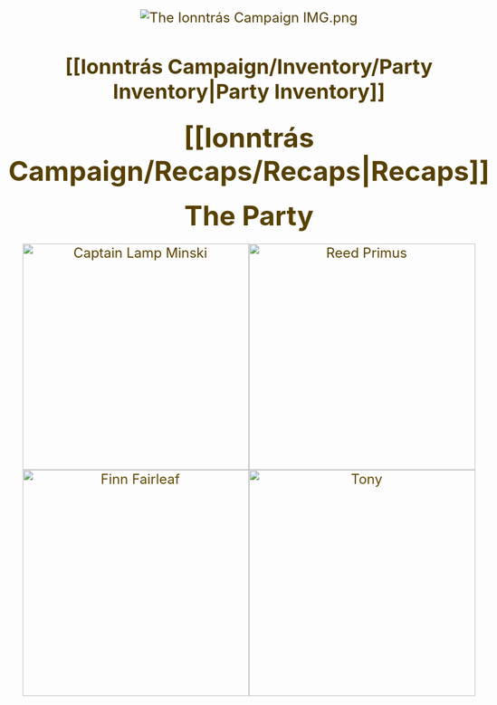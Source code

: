 ```yaml
---
{"dg-publish":true,"permalink":"/ionntras-campaign/the-ionntras-campaign/","created":"","updated":""}
---
```


![The Ionntrás Campaign IMG.png](/img/user/z_Assets/The%20Ionntr%C3%A1s%20Campaign%20IMG.png)

## [[Ionntrás Campaign/Inventory/Party Inventory\|Party Inventory]]
# [[Ionntrás Campaign/Recaps/Recaps\|Recaps]]

<!DOCTYPE html>
<html>
<head>
    <title>The Party</title>
    <style>
        body {
            text-align: center;
            background-image: linear-gradient(to bottom, #4C3800, #A77D00);
            -webkit-background-clip: text;
            -webkit-text-fill-color: transparent;
            font-size: 24px;
        }
        .image-grid {
            display: grid;
            grid-template-columns: 1fr 1fr;
            grid-gap: 0;
            text-align: center;
            margin: 0 auto;
            max-width: 800px;
        }
        .image-grid a {
            text-decoration: none;
        }
        .image-grid img {
            width: 100%;
            height: 400px; /* Fixed height for all images */
            object-fit: cover;
        }
        h1 {
            margin: 20px 0;
        }
    </style>
</head>
<body>
    <h1>The Party</h1>
    <div class="image-grid">
        <a href="https://the-beastlands.vercel.app/ionntras-campaign/party/captain-lamp-minksi/">
            <img src="https://i.imgur.com/pdeNkuO.png" alt="Captain Lamp Minski">
        </a>
        <a href="https://the-beastlands.vercel.app/ionntras-campaign/party/reed-primus/">
            <img src="https://i.imgur.com/6tkkUAm.png" alt="Reed Primus">
        </a>
        <a href="https://the-beastlands.vercel.app/ionntras-campaign/party/finn-fairleaf/">
            <img src="https://i.imgur.com/Op41D1X.png" alt="Finn Fairleaf">
        </a>
        <a href="https://the-beastlands.vercel.app/ionntras-campaign/party/tony/">
            <img src="https://i.imgur.com/gtw00Q0.png" alt="Tony">
        </a>
    </div>
</body>
</html>


